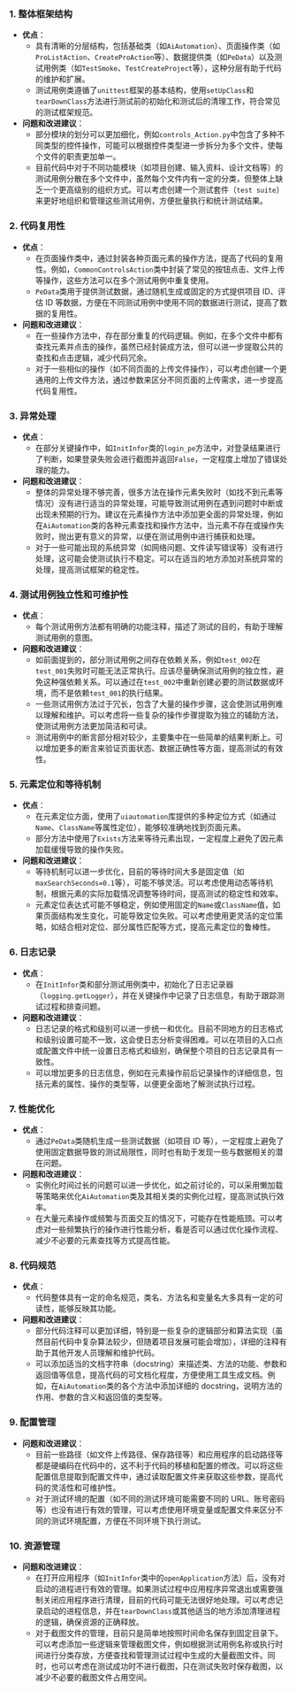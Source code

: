 ### 1. 整体框架结构

- **优点**：
    - 具有清晰的分层结构，包括基础类（如`AiAutomation`）、页面操作类（如`ProListAction`、`CreateProAction`等）、数据提供类（如`PeData`）以及测试用例类（如`TestSmoke`、`TestCreateProject`等），这种分层有助于代码的维护和扩展。
    - 测试用例类遵循了`unittest`框架的基本结构，使用`setUpClass`和`tearDownClass`方法进行测试前的初始化和测试后的清理工作，符合常见的测试框架规范。
- **问题和改进建议**：
    - 部分模块的划分可以更加细化，例如`controls_Action.py`中包含了多种不同类型的控件操作，可能可以根据控件类型进一步拆分为多个文件，使每个文件的职责更加单一。
    - 目前代码中对于不同功能模块（如项目创建、输入资料、设计文档等）的测试用例分散在多个文件中，虽然每个文件内有一定的分类，但整体上缺乏一个更高级别的组织方式。可以考虑创建一个测试套件（`test suite`）来更好地组织和管理这些测试用例，方便批量执行和统计测试结果。



### 2. 代码复用性

- **优点**：
    - 在页面操作类中，通过封装各种页面元素的操作方法，提高了代码的复用性。例如，`CommonControlsAction`类中封装了常见的按钮点击、文件上传等操作，这些方法可以在多个测试用例中重复使用。
    - `PeData`类用于提供测试数据，通过随机生成或固定的方式提供项目 ID、评估 ID 等数据，方便在不同测试用例中使用不同的数据进行测试，提高了数据的复用性。
- **问题和改进建议**：
    - 在一些操作方法中，存在部分重复的代码逻辑。例如，在多个文件中都有查找元素并点击的操作，虽然已经封装成方法，但可以进一步提取公共的查找和点击逻辑，减少代码冗余。
    - 对于一些相似的操作（如不同页面的上传文件操作），可以考虑创建一个更通用的上传文件方法，通过参数来区分不同页面的上传需求，进一步提高代码复用性。



### 3. 异常处理

- **优点**：
    - 在部分关键操作中，如`InitInfor`类的`login_pe`方法中，对登录结果进行了判断，如果登录失败会进行截图并返回`False`，一定程度上增加了错误处理的能力。
- **问题和改进建议**：
    - 整体的异常处理不够完善，很多方法在操作元素失败时（如找不到元素等情况）没有进行适当的异常处理，可能导致测试用例在遇到问题时中断或出现未预期的行为。建议在元素操作方法中添加更全面的异常处理，例如在`AiAutomation`类的各种元素查找和操作方法中，当元素不存在或操作失败时，抛出更有意义的异常，以便在测试用例中进行捕获和处理。
    - 对于一些可能出现的系统异常（如网络问题、文件读写错误等）没有进行处理，这可能会使测试执行不稳定。可以在适当的地方添加对系统异常的处理，提高测试框架的稳定性。

  

### 4. 测试用例独立性和可维护性

- **优点**：
    - 每个测试用例方法都有明确的功能注释，描述了测试的目的，有助于理解测试用例的意图。
- **问题和改进建议**：
    - 如前面提到的，部分测试用例之间存在依赖关系，例如`test_002`在`test_001`失败时可能无法正常执行。应该尽量确保测试用例的独立性，避免这种强依赖关系。可以通过在`test_002`中重新创建必要的测试数据或环境，而不是依赖`test_001`的执行结果。
    - 一些测试用例方法过于冗长，包含了大量的操作步骤，这会使测试用例难以理解和维护。可以考虑将一些复杂的操作步骤提取为独立的辅助方法，使测试用例方法更加简洁和可读。
    - 测试用例中的断言部分相对较少，主要集中在一些简单的结果判断上。可以增加更多的断言来验证页面状态、数据正确性等方面，提高测试的有效性。

  

### 5. 元素定位和等待机制

- **优点**：
    - 在元素定位方面，使用了`uiautomation`库提供的多种定位方式（如通过`Name`、`ClassName`等属性定位），能够较准确地找到页面元素。
    - 部分方法中使用了`Exists`方法来等待元素出现，一定程度上避免了因元素加载缓慢导致的操作失败。
- **问题和改进建议**：
    - 等待机制可以进一步优化，目前的等待时间大多是固定值（如`maxSearchSeconds=0.1`等），可能不够灵活。可以考虑使用动态等待机制，根据元素的实际加载情况调整等待时间，提高测试的稳定性和效率。
    - 元素定位表达式可能不够稳定，例如使用固定的`Name`或`ClassName`值，如果页面结构发生变化，可能导致定位失败。可以考虑使用更灵活的定位策略，如结合相对定位、部分属性匹配等方式，提高元素定位的鲁棒性。

  

### 6. 日志记录

- **优点**：
    - 在`InitInfor`类和部分测试用例类中，初始化了日志记录器（`logging.getLogger`），并在关键操作中记录了日志信息，有助于跟踪测试过程和排查问题。
- **问题和改进建议**：
    - 日志记录的格式和级别可以进一步统一和优化。目前不同地方的日志格式和级别设置可能不一致，这会使日志分析变得困难。可以在项目的入口点或配置文件中统一设置日志格式和级别，确保整个项目的日志记录具有一致性。
    - 可以增加更多的日志信息，例如在元素操作前后记录操作的详细信息，包括元素的属性、操作的类型等，以便更全面地了解测试执行过程。

  

### 7. 性能优化

- **优点**：
    - 通过`PeData`类随机生成一些测试数据（如项目 ID 等），一定程度上避免了使用固定数据导致的测试局限性，同时也有助于发现一些与数据相关的潜在问题。
- **问题和改进建议**：
    - 实例化时间过长的问题可以进一步优化，如之前讨论的，可以采用懒加载等策略来优化`AiAutomation`类及其相关类的实例化过程，提高测试执行效率。
    - 在大量元素操作或频繁与页面交互的情况下，可能存在性能瓶颈。可以考虑对一些频繁执行的操作进行性能分析，看是否可以通过优化操作流程、减少不必要的元素查找等方式提高性能。

  

### 8. 代码规范

- **优点**：
    - 代码整体具有一定的命名规范，类名、方法名和变量名大多具有一定的可读性，能够反映其功能。
- **问题和改进建议**：
    - 部分代码注释可以更加详细，特别是一些复杂的逻辑部分和算法实现（虽然目前代码中复杂算法较少，但随着项目发展可能会增加），详细的注释有助于其他开发人员理解和维护代码。
    - 可以添加适当的文档字符串（docstring）来描述类、方法的功能、参数和返回值等信息，提高代码的可文档化程度，方便使用工具生成文档。例如，在`AiAutomation`类的各个方法中添加详细的 docstring，说明方法的作用、参数的含义和返回值的类型等。

  

### 9. 配置管理

- **问题和改进建议**：
    - 目前一些路径（如文件上传路径、保存路径等）和应用程序的启动路径等都是硬编码在代码中的，这不利于代码的移植和配置的修改。可以将这些配置信息提取到配置文件中，通过读取配置文件来获取这些参数，提高代码的灵活性和可维护性。
    - 对于测试环境的配置（如不同的测试环境可能需要不同的 URL、账号密码等）也没有进行有效的管理，可以考虑使用环境变量或配置文件来区分不同的测试环境配置，方便在不同环境下执行测试。

  

### 10. 资源管理

- **问题和改进建议**：
    - 在打开应用程序（如`InitInfor`类中的`openApplication`方法）后，没有对启动的进程进行有效的管理。如果测试过程中应用程序异常退出或需要强制关闭应用程序进行清理，目前的代码可能无法很好地处理。可以考虑记录启动的进程信息，并在`tearDownClass`或其他适当的地方添加清理进程的逻辑，确保资源的正确释放。
    - 对于截图文件的管理，目前只是简单地按照时间命名保存到固定目录下。可以考虑添加一些逻辑来管理截图文件，例如根据测试用例名称或执行时间进行分类存放，方便查找和管理测试过程中生成的大量截图文件。同时，也可以考虑在测试成功时不进行截图，只在测试失败时保存截图，以减少不必要的截图文件占用空间。